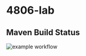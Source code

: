 # 4806-lab

## Maven Build Status
![example workflow](https://github.com/dianamiraflor/4806-lab/actions/workflows/maven-workflow.yml/badge.svg)
